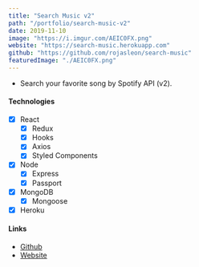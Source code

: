 ```yaml
---
title: "Search Music v2"
path: "/portfolio/search-music-v2"
date: 2019-11-10
image: "https://i.imgur.com/AEIC0FX.png"
website: "https://search-music.herokuapp.com"
github: "https://github.com/rojasleon/search-music"
featuredImage: "./AEIC0FX.png"
---
```


- Search your favorite song by Spotify API (v2).

#### Technologies

- [x] React
  - [x] Redux
  - [x] Hooks
  - [x] Axios
  - [x] Styled Components
- [x] Node
  - [x] Express
  - [x] Passport
- [x] MongoDB
  - [x] Mongoose
- [x] Heroku

#### Links

- [Github](https://github.com/rojasleon/search-music "Github")
- [Website](https://search-music.herokuapp.com "Search Music")

